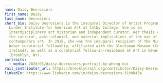```yaml
---
name: Daisy Desrosiers
first_name: Daisy
last_name: Desrosiers
short_bio: Daisy Desrosiers is the inaugural Director of Artist Programs at the
  Lunder Institute for American Art at Colby College. She is an
  interdisciplinary art historian and independent curator. Her thesis concerns
  the cultural, post-colonial, and material implications of the use of sugar in
  contemporary art. In 2018, she was the inaugural recipient of the Nicholas Fox
  Weber curatorial fellowship, affiliated with the Glucksman Museum (Cork,
  Ireland), as well as a curatorial fellow-in-residence at Art in General
  (Brooklyn, NY).
portraits:
  - media: 2020/05/daisy-desrosiers-portrait-by-phong-bui
rail_contributor_url: https://brooklynrail.org/contributor/Daisy-Desrosiers
linkedIn: https://www.linkedin.com/in/daisy-desrosiers-31b0b45a
---
```

